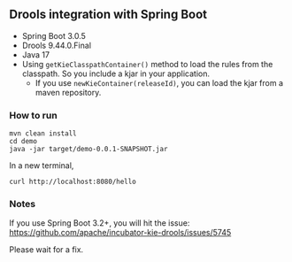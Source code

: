 ## Drools integration with Spring Boot

- Spring Boot 3.0.5
- Drools 9.44.0.Final
- Java 17
- Using `getKieClasspathContainer()` method to load the rules from the classpath. So you include a kjar in your application.
    - If you use `newKieContainer(releaseId)`, you can load the kjar from a maven repository.

### How to run

```shell
mvn clean install
cd demo
java -jar target/demo-0.0.1-SNAPSHOT.jar
```

In a new terminal,
```shell
curl http://localhost:8080/hello
```
### Notes

If you use Spring Boot 3.2+, you will hit the issue: https://github.com/apache/incubator-kie-drools/issues/5745

Please wait for a fix.